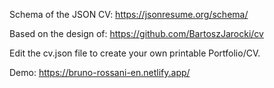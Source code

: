 Schema of the JSON CV: https://jsonresume.org/schema/

Based on the design of: https://github.com/BartoszJarocki/cv

Edit the cv.json file to create your own printable Portfolio/CV.

Demo: https://bruno-rossani-en.netlify.app/
